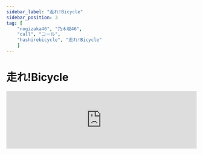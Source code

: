 ```yaml
---
sidebar_label: "走れ!Bicycle"
sidebar_position: 3
tag: [
    "nogizaka46", "乃木坂46",
    "call", "コール",
    "hashirebicycle", "走れ!Bicycle"
    ]
---
```


# 走れ!Bicycle

<iframe src="https://open.spotify.com/embed/track/7ozdvdj2ap3UzD9LiqfH0l" width="100%" height="152" frameBorder="0" allowfullscreen="" allow="autoplay; clipboard-write; encrypted-media; fullscreen; picture-in-picture" loading="lazy" />

イントロ
ハイ！ハイ！…

Aメロ1
友情と恋愛はどう違う？  〇〇！
いつになく君が熱く
語ってた  超絶可愛い！〇〇！

Aメロ2
後からみんなに言われたんだ  〇〇！
どうしておまえが気づいて
あげないのか  超絶可愛い！〇〇！

Bメロ
ごめんね
僕がよそ見  オー、ハイ！×2
してて･･･ オーー、ハイハイハイ！
何だか
胸の奥が  オー、ハイ！×2
ざわつく  オーー、ハイハイハイ！
南風

サビ
走れ!Bicycle
急げ！恋
全力でペダル漕ぐ
寂しくさせてしまった
君に追いつきたい
走れ!Bicycle
風になれ！
先を歩く運命を
振り返らせてみたい
僕も君が好きなんだ
両思い

Aメロ1
駅前の渋滞のロータリー  〇〇！
君を乗せたバスが今
やっと着く  超絶可愛い！〇〇！

Aメロ2
最後のスパート立ち漕ぎで  〇〇！
君の名前をここから
呼んでみる  超絶可愛い！〇〇！

Bメロ
今さら
どんな顔を  オー、ハイ！×2
しようか?  オーー、ハイハイハイ！
ホントは
僕も告り  オー、ハイ！×2
たかった  オーー、ハイハイハイ！
いつからか

サビ
止まれ!Bicycle
もう一度
時の針巻き戻し
呼吸は乱れていても
君と向かい合おう
止まれ!Bicycle
正直に
話すよ今の気持ちを
ずっと隠していたこと
君を僕のBicycleで
送ろうか？

間奏
ハイ！×16
可愛い可愛い超可愛い！〇〇が一番可愛いよ！
ウー、ハイ！ウー、ハイ！ウーー、ハイ！ハイ！

Cメロ
言葉にできない
心の独り言
誰もが見過ごして
大事なその人失うんだ
〇〇！(推しメンの名前を叫ぶ)

サビ
走れ!Bicycle
終わる夏
太陽は知っている
出遅れた愛しさは
君に追いつけるかな
走れ!Bicycle
風になれ！
先を歩く運命を
振り返らせてみたい
僕も君が好きなんだ
両思い
